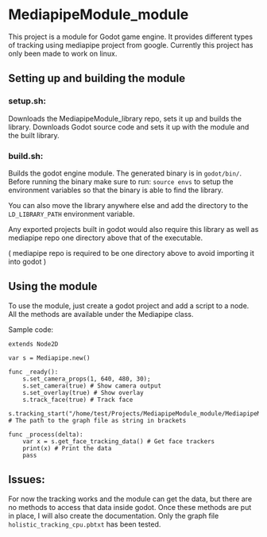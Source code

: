 # MediapipeModule_module

This project is a module for Godot game engine. It provides different types of tracking using mediapipe project from google.
Currently this project has only been made to work on linux.

## Setting up and building the module

### setup.sh:

Downloads the MediapipeModule_library repo, sets it up and builds the library.
Downloads Godot source code and sets it up with the module and the built library.

### build.sh:

Builds the godot engine module.
The generated binary is in `godot/bin/`.
Before running the binary make sure to run:
`source envs`
to setup the environment variables so that the binary is able to find the library.

You can also move the library anywhere else and add the directory to the `LD_LIBRARY_PATH` environment variable.

Any exported projects built in godot would also require this library as well as mediapipe repo one directory above that of the executable.

( mediapipe repo is required to be one directory above to avoid importing it into godot )

## Using the module

To use the module, just create a godot project and add a script to a node.
All the methods are available under the Mediapipe class.

Sample code:
```
extends Node2D

var s = Mediapipe.new()

func _ready():
	s.set_camera_props(1, 640, 480, 30);
	s.set_camera(true) # Show camera output
	s.set_overlay(true) # Show overlay
	s.track_face(true) # Track face
	s.tracking_start("/home/test/Projects/MediapipeModule_module/MediapipeModule_library/mediapipe/mediapipe/graphs/holistic_tracking/holistic_tracking_cpu.pbtxt") # The path to the graph file as string in brackets

func _process(delta):
	var x = s.get_face_tracking_data() # Get face trackers
	print(x) # Print the data
	pass
```
## Issues:

For now the tracking works and the module can get the data, but there are no methods to access that data inside godot. Once these methods are put in place, I will also create the documentation.
Only the graph file `holistic_tracking_cpu.pbtxt` has been tested.
